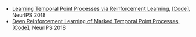 * [Learning Temporal Point Processes via Reinforcement Learning](https://proceedings.neurips.cc/paper/2018/file/5d50d22735a7469266aab23fd8aeb536-Paper.pdf), [\[Code\]](https://github.com/meowoodie/Learning-Temporal-Point-Processes-via-Reinforcement-Learning), NeurIPS 2018
* [Deep Reinforcement Learning of Marked Temporal Point Processes](https://arxiv.org/pdf/1805.09360v2.pdf), [\[Code\]](https://github.com/Networks-Learning/tpprl), NeurIPS 2018
